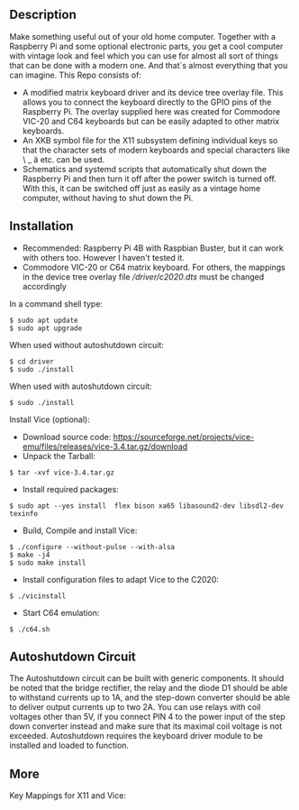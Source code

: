 ## Description
Make something useful out of your old home computer. Together with a Raspberry Pi and some optional electronic parts, you get a cool computer with vintage look and feel which you can use for almost all sort of things that can be done with a modern one. And that´s almost everything that you can imagine. This Repo consists of:
- A modified matrix keyboard driver and its device tree overlay file. This allows you to connect the keyboard directly to the GPIO pins of the Raspberry Pi. The overlay supplied here was created for Commodore VIC-20 and C64 keyboards but can be easily adapted to other matrix keyboards.
- An XKB symbol file for the X11 subsystem defining individual keys so that the character sets of modern keyboards and special characters like \ _ ä etc. can be used. 
- Schematics and systemd scripts that automatically shut down the Raspberry Pi and then turn it off after the power switch is turned off. With this, it can be switched off just as easily as a vintage home computer, without having to shut down the Pi.

## Installation
- Recommended: Raspberry Pi 4B with Raspbian Buster, but it can work with others too. However I haven't tested it.
- Commodore VIC-20 or C64 matrix keyboard. For others, the mappings in the device tree overlay file */driver/c2020.dts* must be changed accordingly

In a command shell type:
```
$ sudo apt update
$ sudo apt upgrade
```

When used without autoshutdown circuit:
```
$ cd driver
$ sudo ./install
```
When used with autoshutdown circuit:
```
$ sudo ./install
```
Install Vice (optional):
- Download source code: https://sourceforge.net/projects/vice-emu/files/releases/vice-3.4.tar.gz/download
- Unpack the Tarball:
```
$ tar -xvf vice-3.4.tar.gz
```
- Install required packages:
```
$ sudo apt --yes install  flex bison xa65 libasound2-dev libsdl2-dev texinfo
```
- Build, Compile and install Vice:
```
$ ./configure --without-pulse --with-alsa 
$ make -j4
$ sudo make install
```
- Install configuration files to adapt Vice to the C2020:
```
$ ./vicinstall
```
- Start C64 emulation:
```
$ ./c64.sh
```

## Autoshutdown Circuit
The Autoshutdown circuit can be built with generic components. It should be noted that the bridge rectifier, the relay and the diode D1 should be able to withstand currents up to 1A, and the step-down converter should be able to deliver output currents up to two 2A. You can use relays with coil voltages other than 5V, if you connect PIN 4 to the power input of the step down converter instead and make sure that its maximal coil voltage is not exceeded.
Autoshutdown requires the keyboard driver module to be installed and loaded to function.

## More
Key Mappings for X11 and Vice:
